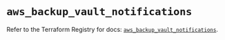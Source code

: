 # `aws_backup_vault_notifications`

Refer to the Terraform Registry for docs: [`aws_backup_vault_notifications`](https://registry.terraform.io/providers/hashicorp/aws/5.33.0/docs/resources/backup_vault_notifications).
